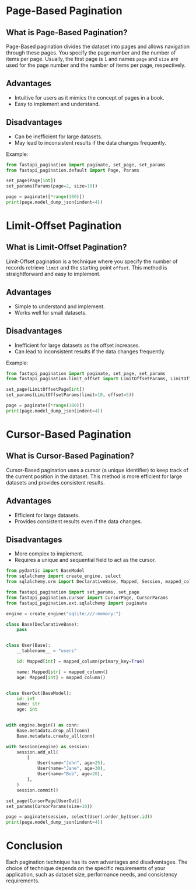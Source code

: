 # Page-Based Pagination

## What is Page-Based Pagination?

Page-Based pagination divides the dataset into pages and allows navigation through these pages.
You specify the page number and the number of items per page. Usually, the first page is `1` 
and names `page` and `size` are used for the page number and the number of items per page, respectively.

## Advantages

- Intuitive for users as it mimics the concept of pages in a book.
- Easy to implement and understand.

## Disadvantages

- Can be inefficient for large datasets.
- May lead to inconsistent results if the data changes frequently.

Example:

```py
from fastapi_pagination import paginate, set_page, set_params
from fastapi_pagination.default import Page, Params

set_page(Page[int])
set_params(Params(page=2, size=10))

page = paginate([*range(100)])
print(page.model_dump_json(indent=4))
```

# Limit-Offset Pagination

## What is Limit-Offset Pagination?

Limit-Offset pagination is a technique where you specify the number of records retrieve `limit` and
the starting point `offset`. This method is straightforward and easy to implement.

## Advantages

- Simple to understand and implement.
- Works well for small datasets.

## Disadvantages

- Inefficient for large datasets as the offset increases.
- Can lead to inconsistent results if the data changes frequently.

Example:

```py
from fastapi_pagination import paginate, set_page, set_params
from fastapi_pagination.limit_offset import LimitOffsetParams, LimitOffsetPage

set_page(LimitOffsetPage[int])
set_params(LimitOffsetParams(limit=10, offset=5))

page = paginate([*range(100)])
print(page.model_dump_json(indent=4))
```

# Cursor-Based Pagination

## What is Cursor-Based Pagination?

Cursor-Based pagination uses a cursor (a unique identifier) to keep track of the current position in the dataset.
This method is more efficient for large datasets and provides consistent results.

## Advantages

- Efficient for large datasets.
- Provides consistent results even if the data changes.

## Disadvantages

- More complex to implement.
- Requires a unique and sequential field to act as the cursor.

```py
from pydantic import BaseModel
from sqlalchemy import create_engine, select
from sqlalchemy.orm import DeclarativeBase, Mapped, Session, mapped_column

from fastapi_pagination import set_params, set_page
from fastapi_pagination.cursor import CursorPage, CursorParams
from fastapi_pagination.ext.sqlalchemy import paginate

engine = create_engine("sqlite:///:memory:")

class Base(DeclarativeBase):
    pass


class User(Base):
    __tablename__ = "users"

    id: Mapped[int] = mapped_column(primary_key=True)

    name: Mapped[str] = mapped_column()
    age: Mapped[int] = mapped_column()


class UserOut(BaseModel):
    id: int
    name: str
    age: int


with engine.begin() as conn:
    Base.metadata.drop_all(conn)
    Base.metadata.create_all(conn)

with Session(engine) as session:
    session.add_all(
        [
            User(name="John", age=25),
            User(name="Jane", age=30),
            User(name="Bob", age=20),
        ],
    )
    session.commit()

set_page(CursorPage[UserOut])
set_params(CursorParams(size=10))

page = paginate(session, select(User).order_by(User.id))
print(page.model_dump_json(indent=4))
```

# Conclusion

Each pagination technique has its own advantages and disadvantages. The choice of technique depends on the specific requirements of your application, such as dataset size, performance needs, and consistency requirements.

